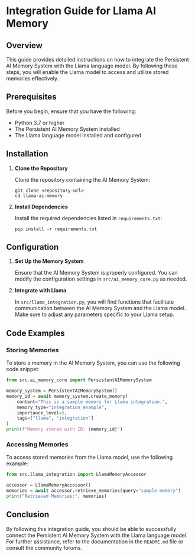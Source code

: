 # Integration Guide for Llama AI Memory

## Overview

This guide provides detailed instructions on how to integrate the Persistent AI Memory System with the Llama language model. By following these steps, you will enable the Llama model to access and utilize stored memories effectively.

## Prerequisites

Before you begin, ensure that you have the following:

- Python 3.7 or higher
- The Persistent AI Memory System installed
- The Llama language model installed and configured

## Installation

1. **Clone the Repository**

   Clone the repository containing the AI Memory System:

   ```
   git clone <repository-url>
   cd llama-ai-memory
   ```

2. **Install Dependencies**

   Install the required dependencies listed in `requirements.txt`:

   ```
   pip install -r requirements.txt
   ```

## Configuration

1. **Set Up the Memory System**

   Ensure that the AI Memory System is properly configured. You can modify the configuration settings in `src/ai_memory_core.py` as needed.

2. **Integrate with Llama**

   In `src/llama_integration.py`, you will find functions that facilitate communication between the AI Memory System and the Llama model. Make sure to adjust any parameters specific to your Llama setup.

## Code Examples

### Storing Memories

To store a memory in the AI Memory System, you can use the following code snippet:

```python
from src.ai_memory_core import PersistentAIMemorySystem

memory_system = PersistentAIMemorySystem()
memory_id = await memory_system.create_memory(
    content="This is a sample memory for Llama integration.",
    memory_type="integration_example",
    importance_level=5,
    tags=["llama", "integration"]
)
print(f"Memory stored with ID: {memory_id}")
```

### Accessing Memories

To access stored memories from the Llama model, use the following example:

```python
from src.llama_integration import LlamaMemoryAccessor

accessor = LlamaMemoryAccessor()
memories = await accessor.retrieve_memories(query="sample memory")
print("Retrieved Memories:", memories)
```

## Conclusion

By following this integration guide, you should be able to successfully connect the Persistent AI Memory System with the Llama language model. For further assistance, refer to the documentation in the `README.md` file or consult the community forums.